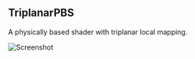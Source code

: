TriplanarPBS
------------

A physically based shader with triplanar local mapping.

![Screenshot](https://40.media.tumblr.com/cdafcb1f83048fd5abf5fd2c1892c80d/tumblr_noyp3nmx0d1qio469o1_640.png)
